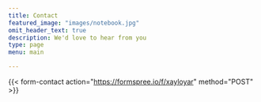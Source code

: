```yaml
---
title: Contact
featured_image: "images/notebook.jpg"
omit_header_text: true
description: We'd love to hear from you
type: page
menu: main

---
```



{{< form-contact action="https://formspree.io/f/xayloyar" method="POST" >}}
